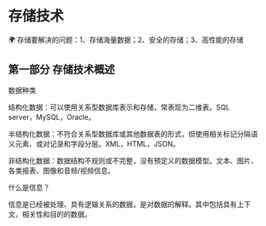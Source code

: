 # 存储技术

 :earth_africa: 存储要解决的问题：1、存储海量数据；2、安全的存储；3、高性能的存储

## 第一部分 存储技术概述

数据种类

结构化数据：可以使用关系型数据库表示和存储，常表现为二维表。SQL server，MySQL，Oracle。

半结构化数据：不符合关系型数据库或其他数据表的形式，但使用相关标记分隔语义元素、或对记录和字段分层。XML，HTML，JSON。

非结构化数据：数据结构不规则或不完整，没有预定义的数据模型。文本、图片、各类报表、图像和音频/视频信息。

什么是信息？

信息是已经被处理、具有逻辑关系的数据，是对数据的解释。其中包括具有上下文，相关性和目的的数据。



